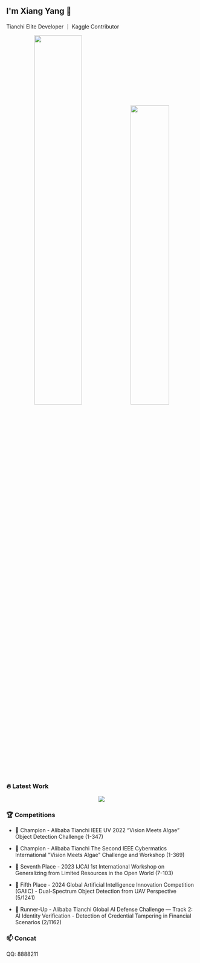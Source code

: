 ## I'm Xiang Yang 👋

Tianchi Elite Developer ｜ Kaggle Contributor
<div align="center">
  

<img width="50%"  src="https://github-readme-stats.vercel.app/api?username=yang-0201&show_icons=true&hide_title=false&include_all_commits=true&count_private=true&theme=swift&hide_border=true" />
<img width="45%"  src="https://github-readme-streak-stats.herokuapp.com/?user=yang-0201&hide_border=true" />

</div>

### 🔥 Latest Work
<div align="center">
<a href="https://github.com/yang-0201/MHAF-YOLO">
  <img src="https://github-readme-stats.vercel.app/api/pin/?username=yang-0201&repo=MHAF-YOLO&hide_border=false&theme=shadow_blue" />
</a> 
</div>

### 🏆 Competitions
- 🥇 Champion - Alibaba Tianchi IEEE UV 2022 “Vision Meets Algae” Object Detection Challenge (1-347)

- 🥇 Champion - Alibaba Tianchi The Second IEEE Cybermatics International "Vision Meets Algae" Challenge and Workshop (1-369)
  
- 🏅 Seventh Place - 2023 IJCAI 1st International Workshop on Generalizing from Limited Resources in the Open World (7-103)

- 🏅 Fifth Place - 2024 Global Artificial Intelligence Innovation Competition (GAIIC) - Dual-Spectrum Object Detection from UAV Perspective (5/1241)

- 🥈 Runner-Up - Alibaba Tianchi Global AI Defense Challenge — Track 2: AI Identity Verification - Detection of Credential Tampering in Financial Scenarios (2/1162)
### 📫 Concat
QQ: 8888211


<!--
**yang-0201/yang-0201** is a ✨ _special_ ✨ repository because its `README.md` (this file) appears on your GitHub profile.

[![Readme Card](https://github-readme-stats.vercel.app/api/pin/?username=yang-0201)](https://github.com/yang-0201/MAF-YOLOv2)

<a href="https://github.com/yang-0201/MAF-YOLO">
  <img align="center" src="https://github-readme-stats.vercel.app/api/pin/?username=yang-0201&repo=MAF-YOLO&theme=shadow_red&hide=description" />
</a>

Here are some ideas to get you started:

- 🔭 I’m currently working on ...
- 🌱 I’m currently learning ...
- 👯 I’m looking to collaborate on ...
- 🤔 I’m looking for help with ...
- 💬 Ask me about ...
- 📫 How to reach me: ...
- 😄 Pronouns: ...
- ⚡ Fun fact: ...
-->
